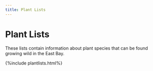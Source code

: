 ```yaml
---
title: Plant Lists
---
```

# Plant Lists

These lists contain information about plant species that can be found growing wild in the East Bay.

{%include plantlists.html%}

